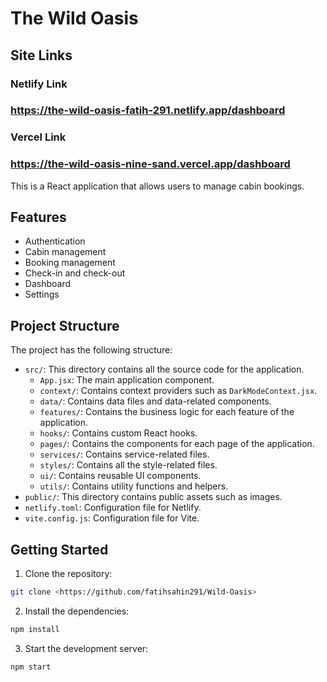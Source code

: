 # The Wild Oasis

## Site Links

### Netlify Link
### https://the-wild-oasis-fatih-291.netlify.app/dashboard

### Vercel Link
### https://the-wild-oasis-nine-sand.vercel.app/dashboard

This is a React application that allows users to manage cabin bookings.

## Features

- Authentication
- Cabin management
- Booking management
- Check-in and check-out
- Dashboard
- Settings

## Project Structure

The project has the following structure:

- `src/`: This directory contains all the source code for the application.
    - `App.jsx`: The main application component.
    - `context/`: Contains context providers such as `DarkModeContext.jsx`.
    - `data/`: Contains data files and data-related components.
    - `features/`: Contains the business logic for each feature of the application.
    - `hooks/`: Contains custom React hooks.
    - `pages/`: Contains the components for each page of the application.
    - `services/`: Contains service-related files.
    - `styles/`: Contains all the style-related files.
    - `ui/`: Contains reusable UI components.
    - `utils/`: Contains utility functions and helpers.
- `public/`: This directory contains public assets such as images.
- `netlify.toml`: Configuration file for Netlify.
- `vite.config.js`: Configuration file for Vite.

## Getting Started

1. Clone the repository:

```bash
git clone <https://github.com/fatihsahin291/Wild-Oasis>
```

2. Install the dependencies:

```bash
npm install
```

3. Start the development server:

```bash
npm start
```



